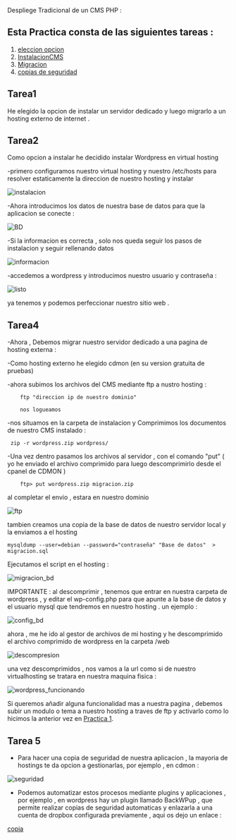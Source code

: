 Despliege Tradicional de un CMS PHP : 

## Esta Practica consta de las siguientes tareas :

1. [eleccion opcion](#tarea1)
2. [InstalacionCMS](#tarea2)
3. [Migracion](#tarea4)
4. [copias de seguridad](#tarea5)
## Tarea1

He elegido la opcion de instalar un servidor dedicado y luego migrarlo a un hosting externo de internet .


## Tarea2 

Como opcion a instalar he decidido instalar Wordpress en virtual hosting 

-primero configuramos nuestro virtual hosting y nuestro /etc/hosts para resolver estaticamente la direccion de nuestro hosting y instalar 

![instalacion](capturas/instalacion.png) 

-Ahora introducimos los datos de nuestra base de datos para que la aplicacion se conecte :

![BD](capturas/BD2.png)

-Si la informacion es correcta , solo nos queda seguir los pasos de instalacion y seguir rellenando datos 

![informacion](capturas/informacion.png)

-accedemos a wordpress y introducimos nuestro usuario y contraseña :

![listo](capturas/listo.png)

ya tenemos y podemos perfeccionar nuestro sitio web .

## Tarea4

-Ahora , Debemos migrar nuestro servidor dedicado a una pagina de hosting externa :

-Como hosting externo he elegido cdmon (en su version gratuita de pruebas) 

-ahora subimos los archivos del CMS mediante ftp a nustro hosting :

~~~	
	ftp "direccion ip de nuestro dominio"

	nos logueamos
~~~

-nos situamos en la carpeta de instalacion y Comprimimos los documentos de nuestro CMS instalado :

~~~
 zip -r wordpress.zip wordpress/
~~~ 

-Una vez dentro pasamos los archivos al servidor , con el comando "put" ( yo he enviado el archivo comprimido para luego descomprimirlo desde el cpanel de CDMON )

~~~
	ftp> put wordpress.zip migracion.zip
~~~
	
al completar el envio , estara en nuestro dominio 

![ftp](capturas/ftp.png)

tambien creamos una copia de la base de datos de nuestro servidor local y la enviamos a el hosting 
~~~
mysqldump --user=debian --password="contraseña" "Base de datos"  > migracion.sql
~~~

Ejecutamos el script en el hosting :

![migracion_bd](capturas/migrar_bd.png)

IMPORTANTE : al descomprimir , tenemos que entrar en nuestra carpeta de wordpress , y editar el wp-config.php para que apunte a la base de datos y el usuario mysql que tendremos en nuestro hosting . un ejemplo : 

![config_bd](capturas/config_bd.png)

ahora , me he ido al gestor de archivos de mi hosting y he descomprimido el archivo comprimido de wordpress en la carpeta /web

![descompresion](capturas/descompresion.png)

una vez descomprimidos , nos vamos a la url  como si de nuestro virtualhosting se tratara en nuestra maquina fisica :

![wordpress_funcionando](capturas/wordpress_funcionando.png)

Si queremos añadir alguna funcionalidad mas a nuestra pagina , debemos subir un modulo o tema a nuestro hosting a traves de ftp y activarlo como lo hicimos la anterior vez en [Practica 1](./Practica1.md).


## Tarea 5 


- Para hacer una copia de seguridad de nuestra aplicacion , la mayoria de hostings te da opcion a gestionarlas, por ejemplo , en cdmon :

![seguridad](capturas/copia_seguridad.png)

 

- Podemos automatizar estos procesos mediante plugins y aplicaciones , por ejemplo , en wordpress hay un plugin llamado BackWPup , que permite realizar copias de seguridad automaticas y enlazarla a una cuenta de dropbox configurada previamente , aqui os dejo un enlace :

[copia](https://youtu.be/FKwRBLpSNhE)












